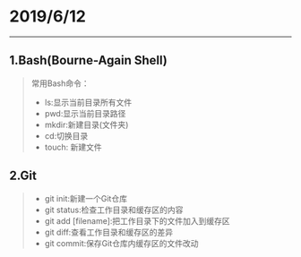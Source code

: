 # 2019/6/12
***
## 1.Bash(Bourne-Again Shell)
> 常用Bash命令：
>* ls:显示当前目录所有文件
>* pwd:显示当前目录路径
>* mkdir:新建目录(文件夹)
>* cd:切换目录
>* touch: 新建文件

## 2.Git
>* git init:新建一个Git仓库
>* git status:检查工作目录和缓存区的内容
>* git add [filename]:把工作目录下的文件加入到缓存区
>* git diff:查看工作目录和缓存区的差异
>* git commit:保存Git仓库内缓存区的文件改动

